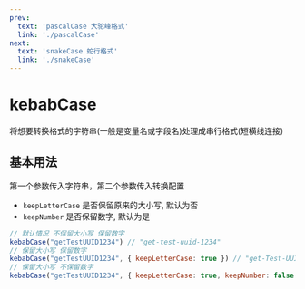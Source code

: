 ```yaml
---
prev:
  text: 'pascalCase 大驼峰格式'
  link: './pascalCase'
next:
  text: 'snakeCase 蛇行格式'
  link: './snakeCase'
---
```


# kebabCase

将想要转换格式的字符串(一般是变量名或字段名)处理成串行格式(短横线连接)

## 基本用法

第一个参数传入字符串，第二个参数传入转换配置

- `keepLetterCase` 是否保留原来的大小写, 默认为否
- `keepNumber` 是否保留数字, 默认为是

```js
// 默认情况 不保留大小写 保留数字
kebabCase("getTestUUID1234") // "get-test-uuid-1234"
// 保留大小写 保留数字
kebabCase("getTestUUID1234", { keepLetterCase: true }) // "get-Test-UUID-1234"
// 保留大小写 不保留数字
kebabCase("getTestUUID1234", { keepLetterCase: true, keepNumber: false }) // "get-Test-UUID"
```

